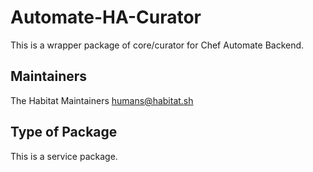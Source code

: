 # Automate-HA-Curator

This is a wrapper package of core/curator for Chef Automate Backend.

## Maintainers

The Habitat Maintainers humans@habitat.sh

## Type of Package

This is a service package.

